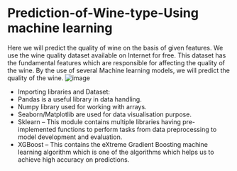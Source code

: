# Prediction-of-Wine-type-Using machine learning 
Here we will predict the quality of wine on the basis of given features. We use the wine quality dataset available on Internet for free. This dataset has the fundamental features which are responsible for affecting the quality of the wine. By the use of several Machine learning models, we will predict the quality of the wine.
![image](https://github.com/shwet369/Prediction-of-Wine-type-/assets/136867631/1cab7298-dd9a-444c-8433-d3d43d84f8d9)

- Importing libraries and Dataset:
- Pandas is a useful library in data handling.
- Numpy library used for working with arrays.
- Seaborn/Matplotlib are used for data visualisation purpose.
- Sklearn – This module contains multiple libraries having pre-implemented functions to perform tasks from data preprocessing to model development and evaluation.
- XGBoost – This contains the eXtreme Gradient Boosting machine learning algorithm which is one of the algorithms which helps us to achieve high accuracy on predictions.
